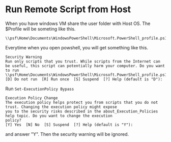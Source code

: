 # Run Remote Script from Host

When you have windows VM share the user folder with Host OS. The $Profile will be someting like this.

```text
\\psf\Home\Documents\WindowsPowerShell\Microsoft.PowerShell_profile.ps1
```

Everytime when you open powshell, you will get something like this.

```text
Security Warning
Run only scripts that you trust. While scripts from the Internet can be useful, this script can potentially harm your computer. Do you want to run \\psf\Home\Documents\WindowsPowerShell\Microsoft.PowerShell_profile.ps1?
[D] Do not run  [R] Run once  [S] Suspend  [?] Help (default is "D"):
```

Run `Set-ExecutionPolicy Bypass` 

```text
Execution Policy Change
The execution policy helps protect you from scripts that you do not trust. Changing the execution policy might expose
you to the security risks described in the about_Execution_Policies help topic. Do you want to change the execution
policy?
[Y] Yes  [N] No  [S] Suspend  [?] Help (default is "Y"):
```

and answer "Y". Then the security warning will be ignored.


